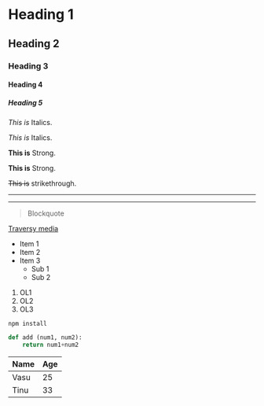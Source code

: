 <!-- Heading -->
# Heading 1
## Heading 2
### Heading 3
#### Heading 4
##### Heading 5

<!-- Italics -->
 *This is* Italics.
 
 _This is_ Italics.
 
<!-- Strong -->
 **This is** Strong.
 
 __This is__ Strong.
 
<!-- Strikethrough --> 
 ~~This is~~ strikethrough.
 
<!-- Horizontal rule -->
---
___
<!-- Blockquote -->
>Blockquote

<!-- Links -->
[Traversy media](http://www.google.com)

<!-- UL -->
* Item 1
* Item 2
* Item 3
    * Sub 1
    * Sub 2 
    
<!-- OL -->
1. OL1
1. OL2
1. OL3


<!-- code blocks -->
```
npm install
```

```python
def add (num1, num2):
    return num1+num2
```

<!-- Tables -->
|Name|Age|
|----|---|
|Vasu|25 |
|Tinu| 33|




